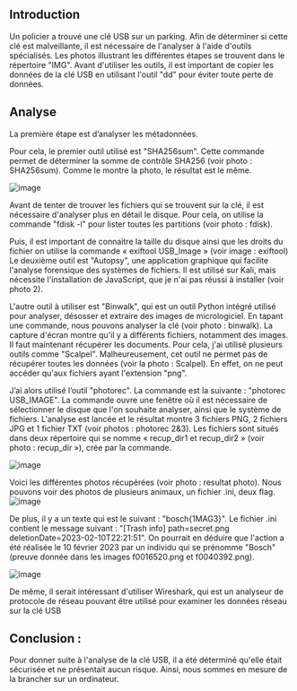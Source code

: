 ﻿## Introduction


Un policier a trouvé une clé USB sur un parking. Afin de déterminer si cette clé est malveillante, il est nécessaire de l'analyser à l'aide d'outils spécialisés.
Les photos illustrant les différentes étapes se trouvent dans le répertoire "IMG". Avant d'utiliser les outils, il est important de copier les données de la clé USB en utilisant l'outil "dd" pour éviter toute perte de données.
 
## Analyse 

La première étape est d’analyser les métadonnées.

Pour cela, le premier outil utilisé est "SHA256sum". Cette commande permet de déterminer la somme de contrôle SHA256 (voir photo : SHA256sum). Comme le montre la photo, le résultat est le même.


![image](https://user-images.githubusercontent.com/125276800/218699761-22c01409-0150-491d-a079-e27c9a0f0e05.png)

Avant de tenter de trouver les fichiers qui se trouvent sur la clé, il est nécessaire d'analyser plus en détail le disque. Pour cela, on utilise la commande "fdisk -l" pour lister toutes les partitions (voir photo : fdisk).  

Puis, il est important de connaitre la taille du disque ainsi que les droits du fichier on utilise la commande « exiftool USB_Image » (voir image : exiftool)
Le deuxième outil est "Autopsy", une application graphique qui facilite l'analyse forensique des systèmes de fichiers. Il est utilisé sur Kali, mais nécessite l'installation de JavaScript, que je n'ai pas réussi à installer (voir photo 2).

L'autre outil à utiliser est "Binwalk", qui est un outil Python intégré utilisé pour analyser, désosser et extraire des images de micrologiciel. En tapant une commande, nous pouvons analyser la clé (voir photo : binwalk). La capture d'écran montre qu'il y a différents fichiers, notamment des images. 
Il faut maintenant récupérer les documents. Pour cela, j'ai utilisé plusieurs outils comme "Scalpel". Malheureusement, cet outil ne permet pas de récupérer toutes les données (voir la photo : Scalpel). En effet, on ne peut accéder qu'aux fichiers ayant l'extension "png".

J’ai alors utilisé l’outil "photorec". La commande est la suivante : "photorec USB_IMAGE". La commande ouvre une fenêtre où il est nécessaire de sélectionner le disque que l'on souhaite analyser, ainsi que le système de fichiers. L'analyse est lancée et le résultat montre 3 fichiers PNG, 2 fichiers JPG et 1 fichier TXT (voir photos : photorec 2&3). Les fichiers sont situés dans deux répertoire qui se nomme « recup_dir1 et recup_dir2 » (voir photo : recup_dir »), crée par la commande.

![image](https://user-images.githubusercontent.com/125276800/218700611-c88d4fa2-7689-42a5-91b3-7b2bd6fd3a6e.png)



Voici les différentes photos récupérées (voir photo : resultat photo). Nous pouvons voir des photos de plusieurs animaux, un fichier .ini, deux flag.
![image](https://user-images.githubusercontent.com/125276800/218700061-3070b806-ee18-4f69-a058-56ed906d73cb.png)

De plus, il y a un texte qui est le suivant : "bosch{1MAG3}". Le fichier .ini contient le message suivant : "[Trash info] path=secret.png deletionDate=2023-02-10T22:21:51". On pourrait en déduire que l'action a été réalisée le 10 février 2023 par un individu qui se prénomme "Bosch" (preuve donnée dans les images f0016520.png et f0040392.png).

![image](https://user-images.githubusercontent.com/125276800/218700731-1b42ec01-da4a-4d83-919a-760250ee6280.png)

De même, il serait intéressant d'utiliser Wireshark, qui est un analyseur de protocole de réseau pouvant être utilisé pour examiner les données réseau sur la clé USB



## Conclusion :

Pour donner suite à l'analyse de la clé USB, il a été déterminé qu'elle était sécurisée et ne présentait aucun risque. Ainsi, nous sommes en mesure de la brancher sur un ordinateur.









